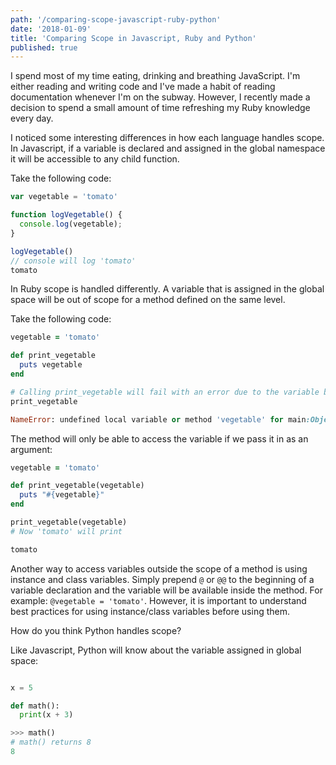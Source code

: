 ```yaml
---
path: '/comparing-scope-javascript-ruby-python'
date: '2018-01-09'
title: 'Comparing Scope in Javascript, Ruby and Python'
published: true
---
```


I spend most of my time eating, drinking and breathing JavaScript. I'm either reading and writing code and I've made a habit of reading documentation whenever I'm on the subway. However, I recently made a decision to spend a small amount of time refreshing my Ruby knowledge every day.

I noticed some interesting differences in how each language handles scope. In Javascript, if a variable is declared and assigned in the global namespace it will be accessible to any child function.

Take the following code:

```javascript
var vegetable = 'tomato'

function logVegetable() {
  console.log(vegetable);
}

logVegetable()
// console will log 'tomato'
tomato
```

In Ruby scope is handled differently. A variable that is assigned in the global space will be out of scope for a method defined on the same level.

Take the following code:

```ruby
vegetable = 'tomato'

def print_vegetable
  puts vegetable
end

# Calling print_vegetable will fail with an error due to the variable being out of scope
print_vegetable

NameError: undefined local variable or method 'vegetable' for main:Object
```

The method will only be able to access the variable if we pass it in as an argument:

```ruby
vegetable = 'tomato'

def print_vegetable(vegetable)
  puts "#{vegetable}"
end

print_vegetable(vegetable)
# Now 'tomato' will print

tomato
```

Another way to access variables outside the scope of a method is using instance and class variables. Simply prepend `@` or `@@` to the beginning of a variable declaration and the variable will be available inside the method. For example: `@vegetable = 'tomato'`. However, it is important to understand best practices for using instance/class variables before using them.

How do you think Python handles scope?

Like Javascript, Python will know about the variable assigned in global space:

```python

x = 5

def math():
  print(x + 3)

>>> math()
# math() returns 8
8
